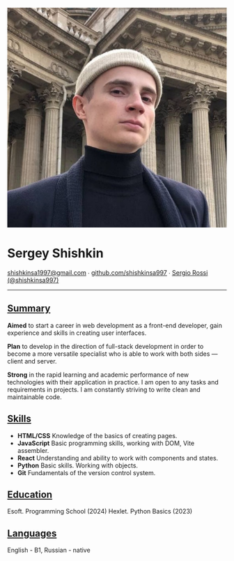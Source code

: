 ![userpic](https://github.com/shishkinsa997/rsschool-cv/blob/gh-pages/assets/userpic.jpg?raw=true)
# **Sergey Shishkin**

<u>shishkinsa1997@gmail.com</u> ∙ <u>[github.com/shishkinsa997](https://github.com/shishkinsa997)</u> ∙ <u>[Sergio Rossi (@shishkinsa997)](https://discord.com/users/373909855058001920)</u>

---
## <u>Summary</u>
**Aimed** to start a career in web development as a front-end developer, gain experience and skills in creating user interfaces.

**Plan** to develop in the direction of full-stack development in order to become a more versatile specialist who is able to work with both sides — client and server.

**Strong** in the rapid learning and academic performance of new technologies with their application in practice. I am open to any tasks and requirements in projects. I am constantly striving to write clean and maintainable code.

## <u>Skills</u>
- **HTML/CSS** Knowledge of the basics of creating pages.
- **JavaScript** Basic programming skills, working with DOM, Vite assembler.
- **React** Understanding and ability to work with components and states.
- **Python** Basic skills. Working with objects.
- **Git** Fundamentals of the version control system.

## <u>Education</u>
Esoft. Programming School (2024)
Hexlet. Python Basics (2023)

## <u>Languages</u>
English - B1, Russian - native